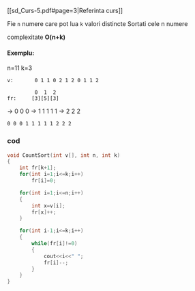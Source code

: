 [[sd_Curs-5.pdf#page=3|Referinta curs]]

Fie `n` numere care pot lua `k` valori distincte
Sortati cele n numere

complexitate **O(n+k)**

#### Exemplu:

n=11
k=3
```
v:       0 1 1 0 2 1 2 0 1 1 2
```

```
		 0  1  2
fr:		[3][5][3]
```
-> 0 0 0
-> 1 1 1 1 1
-> 2 2 2
```
0 0 0 1 1 1 1 1 2 2 2
```

### cod
```c++
void CountSort(int v[], int n, int k)
{
	int fr[k+1];
	for(int i=1;i<=k;i++)
		fr[i]=0;

	for(int i=1;i<=n;i++)
	{
		int x=v[i];
		fr[x]++;
	}

	for(int i-1;i<=k;i++)
	{
		while(fr[i]!=0)
		{
			cout<<i<<" ";
			fr[i]--;
		}
	}
}
```